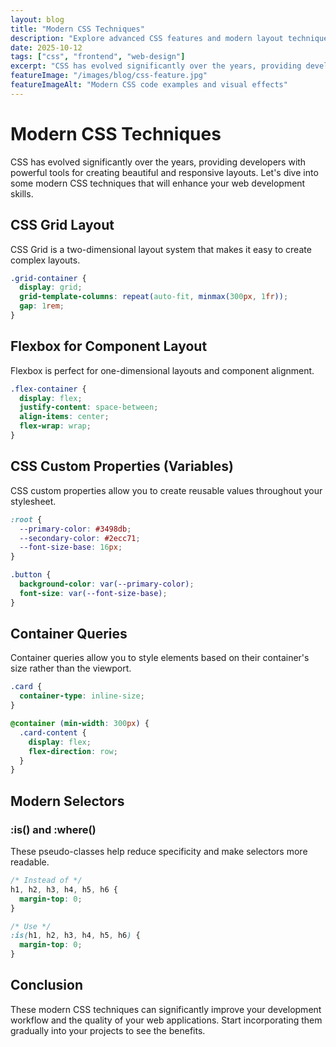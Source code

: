 ```yaml
---
layout: blog
title: "Modern CSS Techniques"
description: "Explore advanced CSS features and modern layout techniques"
date: 2025-10-12
tags: ["css", "frontend", "web-design"]
excerpt: "CSS has evolved significantly over the years, providing developers with powerful tools for creating beautiful and responsive layouts. Let's dive into some modern CSS techniques that will enhance your web development skills."
featureImage: "/images/blog/css-feature.jpg"
featureImageAlt: "Modern CSS code examples and visual effects"
---
```


# Modern CSS Techniques

CSS has evolved significantly over the years, providing developers with powerful tools for creating beautiful and responsive layouts. Let's dive into some modern CSS techniques that will enhance your web development skills.

## CSS Grid Layout

CSS Grid is a two-dimensional layout system that makes it easy to create complex layouts.

```css
.grid-container {
  display: grid;
  grid-template-columns: repeat(auto-fit, minmax(300px, 1fr));
  gap: 1rem;
}
```

## Flexbox for Component Layout

Flexbox is perfect for one-dimensional layouts and component alignment.

```css
.flex-container {
  display: flex;
  justify-content: space-between;
  align-items: center;
  flex-wrap: wrap;
}
```

## CSS Custom Properties (Variables)

CSS custom properties allow you to create reusable values throughout your stylesheet.

```css
:root {
  --primary-color: #3498db;
  --secondary-color: #2ecc71;
  --font-size-base: 16px;
}

.button {
  background-color: var(--primary-color);
  font-size: var(--font-size-base);
}
```

## Container Queries

Container queries allow you to style elements based on their container's size rather than the viewport.

```css
.card {
  container-type: inline-size;
}

@container (min-width: 300px) {
  .card-content {
    display: flex;
    flex-direction: row;
  }
}
```

## Modern Selectors

### :is() and :where()

These pseudo-classes help reduce specificity and make selectors more readable.

```css
/* Instead of */
h1, h2, h3, h4, h5, h6 {
  margin-top: 0;
}

/* Use */
:is(h1, h2, h3, h4, h5, h6) {
  margin-top: 0;
}
```

## Conclusion

These modern CSS techniques can significantly improve your development workflow and the quality of your web applications. Start incorporating them gradually into your projects to see the benefits.
